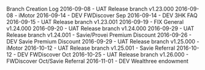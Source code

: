 Branch Creation Log
2016-09-08 - UAT Release branch v1.23.000
2016-09-08 - iMotor
2016-09-14 - DEV FWDiscover Sep
2016-09-14 - DEV 3HK FAQ
2016-09-15 - UAT Release branch v1.23.001
2016-09-19 - FIX General v1.24.000
2016-09-20 - UAT Release branch v1.24.000
2016-09-29 - UAT Release branch v1.24.001 - Savie/Provei Premium Discount
2016-09-26 - DEV Savie Premium Discount
2016-09-29 - UAT Release branch v1.25.000 - iMotor
2016-10-12 - UAT Release branch v1.25.001 - Savie Referral 
2016-10-12 - DEV FWDiscover Oct 
2016-10-25 - UAT Release branch v1.26.000 - FWDiscover Oct/Savie Referral
2016-11-01 - DEV Wealthree endowment
